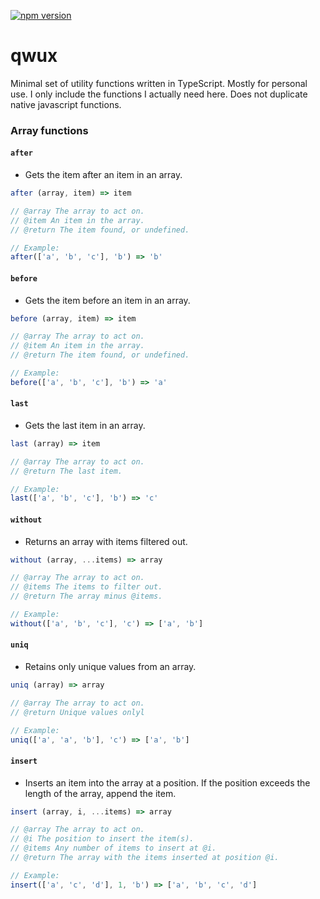 [![npm version](https://badge.fury.io/js/stateful-router.svg)](https://badge.fury.io/js/qwux)

# qwux
Minimal set of utility functions written in TypeScript. Mostly for personal use. I only include the functions I actually need here. Does not duplicate native javascript functions.

### Array functions

#### `after`
* Gets the item after an item in an array.
```js
after (array, item) => item

// @array The array to act on.
// @item An item in the array.
// @return The item found, or undefined.

// Example:
after(['a', 'b', 'c'], 'b') => 'b'
```




#### `before`
* Gets the item before an item in an array.
```js
before (array, item) => item

// @array The array to act on.
// @item An item in the array.
// @return The item found, or undefined.

// Example:
before(['a', 'b', 'c'], 'b') => 'a'
```

#### `last`
* Gets the last item in an array.
```js
last (array) => item

// @array The array to act on.
// @return The last item.

// Example:
last(['a', 'b', 'c'], 'b') => 'c'
```

#### `without`
* Returns an array with items filtered out.
```js
without (array, ...items) => array

// @array The array to act on.
// @items The items to filter out.
// @return The array minus @items.

// Example:
without(['a', 'b', 'c'], 'c') => ['a', 'b']
```

#### `uniq`
* Retains only unique values from an array.
```js
uniq (array) => array

// @array The array to act on.
// @return Unique values onlyl

// Example:
uniq(['a', 'a', 'b'], 'c') => ['a', 'b']
```

#### `insert`
* Inserts an item into the array at a position. If the position exceeds the length of the array, append the item.
```js
insert (array, i, ...items) => array

// @array The array to act on.
// @i The position to insert the item(s).
// @items Any number of items to insert at @i.
// @return The array with the items inserted at position @i.

// Example:
insert(['a', 'c', 'd'], 1, 'b') => ['a', 'b', 'c', 'd']
```
